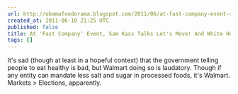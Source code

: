 ```yaml
---
url: http://obamafoodorama.blogspot.com/2011/06/at-fast-company-event-sam-kass-talks.html
created_at: 2011-06-10 21:25 UTC
published: false
title: At 'Fast Company' Event, Sam Kass Talks Let's Move! And White House Homebrewing
tags: []
---
```


It's sad (though at least in a hopeful context) that the government telling people to eat healthy is bad, but Walmart doing so is laudatory. Though if any entity can mandate less salt and sugar in processed foods, it's Walmart. Markets > Elections, apparently.
